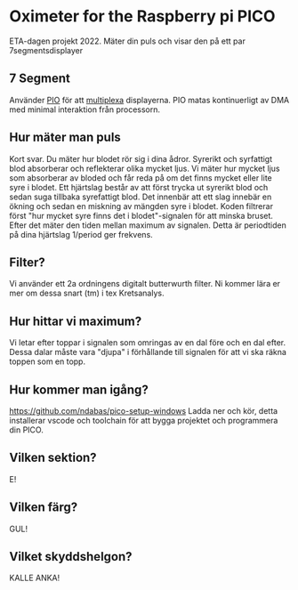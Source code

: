# Oximeter for the Raspberry pi PICO

ETA-dagen projekt 2022. Mäter din puls och visar den på ett par 7segmentsdisplayer

## 7 Segment
Använder [PIO](https://www.raspberrypi.com/news/what-is-pio/) för att [multiplexa](https://embedded-lab.com/blog/lab-11-multiplexing-seven-segment-led-displays/) displayerna.
PIO matas kontinuerligt av DMA med minimal interaktion från processorn. 

## Hur mäter man puls
Kort svar. Du mäter hur blodet rör sig i dina ådror. Syrerikt och syrfattigt blod absorberar och reflekterar olika mycket ljus.
Vi mäter hur mycket ljus som absorberar av bloded och får reda på om det finns mycket eller lite syre i blodet. 
Ett hjärtslag består av att först trycka ut syrerikt blod och sedan suga tillbaka syrefattigt blod. Det innenbär att ett slag innebär en ökning och sedan en miskning av mängden syre i blodet. Koden filtrerar först "hur mycket syre finns det i blodet"-signalen för att minska bruset. Efter det mäter den tiden mellan maximum av signalen. Detta är periodtiden på dina hjärtslag 1/period ger frekvens.


## Filter?
Vi använder ett 2a ordningens digitalt butterwurth filter. Ni kommer lära er mer om dessa snart (tm) i tex Kretsanalys. 

## Hur hittar vi maximum?
Vi letar efter toppar i signalen som omringas av en dal före och en dal efter. Dessa dalar måste vara "djupa" i förhållande till signalen för att vi ska räkna toppen som en topp. 

## Hur kommer man igång?
https://github.com/ndabas/pico-setup-windows
Ladda ner och kör, detta installerar vscode och toolchain för att bygga projektet och programmera din PICO.

## Vilken sektion?
E!

## Vilken färg?
GUL!

## Vilket skyddshelgon?
KALLE ANKA!


